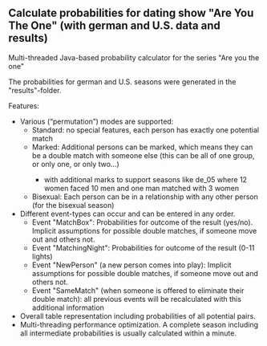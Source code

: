 ## Calculate probabilities for dating show "Are You The One" (with german and U.S. data and results)

Multi-threaded Java-based probability calculator for the series "Are you the one"

The probabilities for german and U.S. seasons were generated in the "results"-folder.

Features:
<ul>
<li>Various (“permutation”) modes are supported:
   <ul>
     <li>Standard: no special features, each person has exactly one potential match</li>
     <li>Marked: Additional persons can be marked, which means they can be a double match with someone else (this can be all of one group, or only one, or only two...)</li>
      <ul>
         <li>with additional marks to support seasons like de_05 where 12 women faced 10 men and one man matched with 3 women</li>
      </ul>
     <li>Bisexual: Each person can be in a relationship with any other person (for the bisexual season)</li>
   </ul>
<li>Different event-types can occur and can be entered in any order.
<ul>
   <li>Event "MatchBox": Probabilities for outcome of the result (yes/no). Implicit assumptions for possible double matches, if someone move out and others not.</li>
   <li>Event "MatchingNight": Probabilities for outcome of the result (0-11 lights)</li>
   <li>Event "NewPerson" (a new person comes into play): Implicit assumptions for possible double matches, if someone move out and others not.</li>
   <li>Event "SameMatch" (when someone is offered to eliminate their double match): all previous events will be recalculated with this additional information</li>
</ul>
<li>Overall table representation including probabilities of all potential pairs.
<li>Multi-threading performance optimization. A complete season including all intermediate probabilities is usually calculated within a minute.
</ul>
